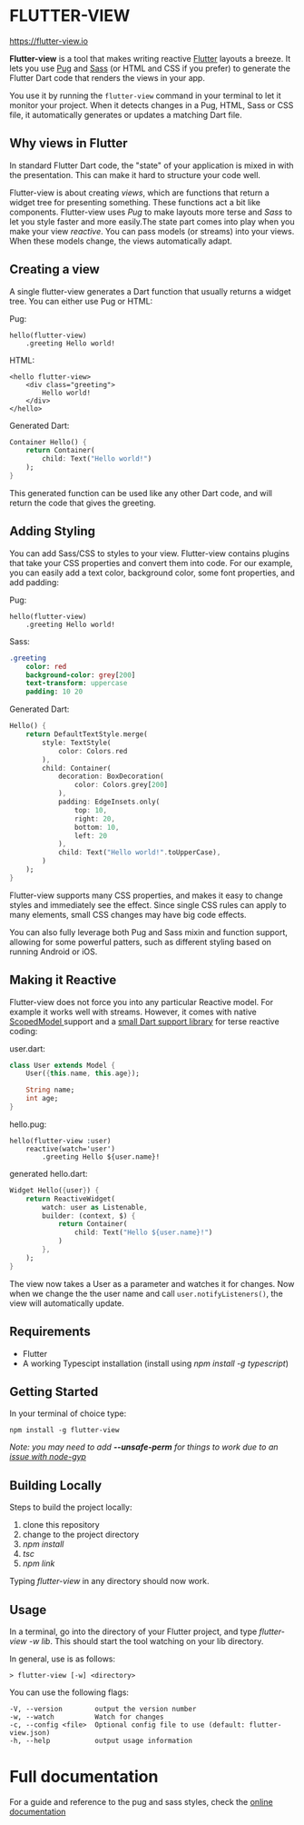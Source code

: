 # FLUTTER-VIEW

https://flutter-view.io

**Flutter-view** is a tool that makes writing reactive [Flutter](http://flutter.io) layouts a breeze. It lets you use [Pug](http://pugjs.org) and [Sass](http://sass-lang.com) \(or HTML and CSS if you prefer\) to generate the Flutter Dart code that renders the views in your app.

You use it by running the `flutter-view` command in your terminal to let it monitor your project. When it detects changes in a Pug, HTML, Sass or CSS file, it automatically generates or updates a matching Dart file.

## Why views in Flutter

In standard Flutter Dart code, the "state" of your application is mixed in with the presentation. This can make it hard to structure your code well.

Flutter-view is about creating *views*, which are functions that return a widget tree for presenting something. These functions act a bit like components. Flutter-view uses *Pug* to make layouts more terse and *Sass* to let you style faster and more easily.The state part comes into play when you make your view *reactive*. You can pass models (or streams) into your views. When these models change, the views automatically adapt.

## Creating a view

A single flutter-view generates a Dart function that usually returns a widget tree. You can either use Pug or HTML:

Pug:
```pug
hello(flutter-view)
    .greeting Hello world!
```

HTML:
```markup
<hello flutter-view>
    <div class="greeting">
        Hello world!
    </div>
</hello>
```

Generated Dart:
```dart
Container Hello() {
    return Container(
        child: Text("Hello world!")
    );
}
```

This generated function can be used like any other Dart code, and will return the code that gives the greeting.

## Adding Styling

You can add Sass/CSS to styles to your view. Flutter-view contains plugins that take your CSS properties and convert them into code. For our example, you can easily add a text color, background color, some font properties, and add padding:

Pug:
```pug
hello(flutter-view)
    .greeting Hello world!
```

Sass:
```sass
.greeting
    color: red
    background-color: grey[200]
    text-transform: uppercase
    padding: 10 20
```

Generated Dart:
```dart
Hello() {
    return DefaultTextStyle.merge(
        style: TextStyle(
            color: Colors.red
        ),
        child: Container(
            decoration: BoxDecoration(
                color: Colors.grey[200]
            ),
            padding: EdgeInsets.only(
                top: 10,
                right: 20,
                bottom: 10,
                left: 20
            ),
            child: Text("Hello world!".toUpperCase),
        )
    );
}
```

Flutter-view supports many CSS properties, and makes it easy to change styles and immediately see the effect. Since single CSS rules can apply to many elements, small CSS changes may have big code effects.

You can also fully leverage both Pug and Sass mixin and function support, allowing for some powerful patters, such as different styling based on running Android or iOS.

## Making it Reactive

Flutter-view does not force you into any particular Reactive model. For example it works well with streams. However, it comes with native [ScopedModel ](https://pub.dartlang.org/packages/scoped_model)support and a [small Dart support library](https://pub.dartlang.org/packages/flutter_view_tools) for terse reactive coding:

user.dart:

```dart
class User extends Model {
    User({this.name, this.age});

    String name;
    int age;
}
```

hello.pug:

```pug
hello(flutter-view :user)
    reactive(watch='user')
        .greeting Hello ${user.name}!
```

generated hello.dart:

```dart
Widget Hello({user}) {
    return ReactiveWidget(
        watch: user as Listenable,
        builder: (context, $) {
            return Container(
                child: Text("Hello ${user.name}!")
            )
        },
    );
}
```

The view now takes a User as a parameter and watches it for changes. Now when we change the the user name and call  `user.notifyListeners()`,  the view will automatically update.

## Requirements

- Flutter
- A working Typescipt installation (install using *npm install -g typescript*)

## Getting Started

In your terminal of choice type:

	npm install -g flutter-view

*Note: you may need to add **--unsafe-perm** for things to work due to an [issue
with node-gyp](https://github.com/nodejs/node-gyp/issues/454)*

## Building Locally

Steps to build the project locally:

1. clone this repository
2. change to the project directory
3. *npm install*
4. *tsc*
5. *npm link*

Typing *flutter-view* in any directory should now work.

## Usage

In a terminal, go into the directory of your Flutter project, and type *flutter-view -w lib*. This should start the tool watching on your lib directory.

In general, use is as follows:

	> flutter-view [-w] <directory>

You can use the following flags:

	-V, --version        output the version number
    -w, --watch          Watch for changes
    -c, --config <file>  Optional config file to use (default: flutter-view.json)
    -h, --help           output usage information

# Full documentation

For a guide and reference to the pug and sass styles, check the [online documentation](https://flutter-view.gitbook.io/project/)